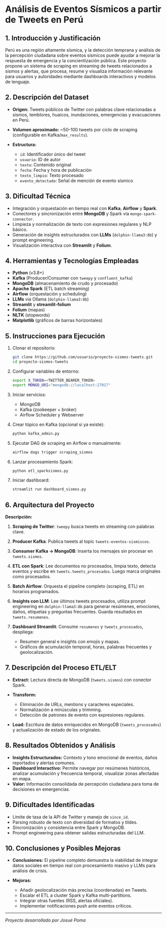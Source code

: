 # Análisis de Eventos Sísmicos a partir de Tweets en Perú

## 1. Introducción y Justificación

Perú es una región altamente sísmica, y la detección temprana y análisis de la percepción ciudadana sobre eventos sísmicos puede ayudar a mejorar la respuesta de emergencia y la concientización pública. Este proyecto propone un sistema de scraping en streaming de tweets relacionados a sismos y alertas, que procesa, resume y visualiza información relevante para usuarios y autoridades mediante dashboards interactivos y modelos de lenguaje.

## 2. Descripción del Dataset

* **Origen:** Tweets públicos de Twitter con palabras clave relacionadas a sismos, temblores, huaicos, inundaciones, emergencias y evacuaciones en Perú.
* **Volumen aproximado:** \~50–100 tweets por ciclo de scraping (configurable en Kafka/`max_results`).
* **Estructura:**

  * `id`: Identificador único del tweet
  * `usuario`: ID de autor
  * `texto`: Contenido original
  * `fecha`: Fecha y hora de publicación
  * `texto_limpio`: Texto procesado
  * `evento_detectado`: Señal de mención de evento sísmico

## 3. Dificultad Técnica

* Integración y orquestación en tiempo real con **Kafka**, **Airflow** y **Spark**.
* Conectores y sincronización entre **MongoDB** y Spark vía `mongo-spark-connector`.
* Limpieza y normalización de texto con expresiones regulares y NLP básico.
* Generación de insights estructurados con **LLMs** (`dolphin-llama3:8b`) y prompt engineering.
* Visualización interactiva con **Streamlit** y **Folium**.

## 4. Herramientas y Tecnologías Empleadas

* **Python** (v3.8+)
* **Kafka** (Producer/Consumer con `tweepy` y `confluent_kafka`)
* **MongoDB** (almacenamiento de crudo y procesado)
* **Apache Spark** (ETL batch streaming)
* **Airflow** (orquestación y scheduling)
* **LLMs** via Ollama (`dolphin-llama3:8b`)
* **Streamlit** y **streamlit-folium**
* **Folium** (mapas)
* **NLTK** (stopwords)
* **Matplotlib** (gráficos de barras horizontales)

## 5. Instrucciones para Ejecución

1. Clonar el repositorio:

   ```bash
   git clone https://github.com/usuario/proyecto-sismos-tweets.git
   cd proyecto-sismos-tweets
   ```
2. Configurar variables de entorno:

   ```bash
   export X_TOKEN=<TWITTER_BEARER_TOKEN>
   export MONGO_URI="mongodb://localhost:27017"
   ```
3. Iniciar servicios:

   * MongoDB
   * Kafka (zookeeper + broker)
   * Airflow Scheduler y Webserver
4. Crear tópico en Kafka (opcional si ya existe):

   ```bash
   python kafka_admin.py
   ```
5. Ejecutar DAG de scraping en Airflow o manualmente:

   ```bash
   airflow dags trigger scraping_sismos
   ```
6. Lanzar procesamiento Spark:

   ```bash
   python etl_sparksismos.py
   ```
7. Iniciar dashboard:

   ```bash
   streamlit run dashboard_sismos.py
   ```

## 6. Arquitectura del Proyecto

**Descripción:**

1. **Scraping de Twitter**: `tweepy` busca tweets en streaming con palabras clave.
2. **Producer Kafka**: Publica tweets al topic `tweets-eventos-sismiscos`.
3. **Consumer Kafka → MongoDB**: Inserta los mensajes sin procesar en `tweets.sismos`.
4. **ETL con Spark**: Lee documentos no procesados, limpia texto, detecta eventos y escribe en `tweets.tweets_procesados`. Luego marca originales como procesados.
5. **Batch Airflow**: Orquesta el pipeline completo (scraping, ETL) en horarios programados.
6. **Insights con LLM**: Lee últimos tweets procesados, utiliza prompt engineering en `dolphin-llama3:8b` para generar resúmenes, emociones, daños, etiquetas y preguntas frecuentes. Guarda resultados en `tweets.resumenes`.
7. **Dashboard Streamlit**: Consume `resumenes` y `tweets_procesados`, despliega:

   * Resumen general e insights con emojis y mapas.
   * Gráficos de acumulación temporal, horas, palabras frecuentes y geolocalización.

## 7. Descripción del Proceso ETL/ELT

* **Extract:** Lectura directa de MongoDB (`tweets.sismos`) con conector Spark.
* **Transform:**

  * Eliminación de URLs, mentions y caracteres especiales.
  * Normalización a minúsculas y trimming.
  * Detección de patrones de evento con expresiones regulares.
* **Load:** Escritura de datos enriquecidos en MongoDB (`tweets_procesados`) y actualización de estado de los originales.

## 8. Resultados Obtenidos y Análisis

* **Insights Estructurados:** Contexto y tono emocional de eventos, daños reportados y alertas comunes.
* **Dashboard Interactivo:** Permite navegar por resúmenes históricos, analizar acumulación y frecuencia temporal, visualizar zonas afectadas en mapa.
* **Valor:** Información consolidada de percepción ciudadana para toma de decisiones en emergencias.

## 9. Dificultades Identificadas

* Límite de tasa de la API de Twitter y manejo de `since_id`.
* Parsing robusto de texto con diversidad de formatos y tildes.
* Sincronización y consistencia entre Spark y MongoDB.
* Prompt engineering para obtener salidas estructuradas del LLM.

## 10. Conclusiones y Posibles Mejoras

* **Conclusiones:** El pipeline completo demuestra la viabilidad de integrar datos sociales en tiempo real con procesamiento masivo y LLMs para análisis de crisis.
* **Mejoras:**

  * Añadir geolocalización más precisa (coordenadas) en Tweets.
  * Escalar el ETL a cluster Spark y Kafka multi-partitions.
  * Integrar otras fuentes (RSS, alertas oficiales).
  * Implementar notificaciones push ante eventos críticos.

---

*Proyecto desarrollado por Josué Poma*
